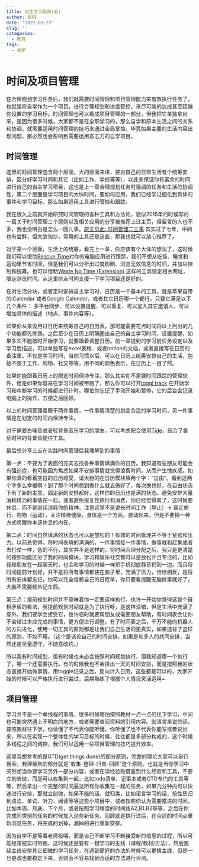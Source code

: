 ```yaml
---
title: 自主学习指南(五)
author: 宣棋
date: '2022-03-22'
slug: ''
categories:
  - 教育
tags:
  - 自学
---
```

# 时间及项目管理

在合理规划学习任务后，我们就需要时间管理和项目管理能力来有效执行任务了，也就是将自学作为一个项目，进行合理规划和进度管控，来尽可能的达成甚至超越你设置的学习目标。时间管理也可以看成项目管理的一部分，但我把它单独拿出来，是因为很多时候，大家都不是在全职学习的，那么自学和原本生活之间的关系和协调，就需要运用时间管理的技巧来通过全局掌控，毕竟如果主要的生活内容出现问题，那必然也会影响到需要运用意志力的自学项目。

## 时间管理

这里的时间管理包含两个层面，大的层面来讲，要对自己的日常生活有个统筹安排，区分好学习时间和其它（比如工作、学校等等），以此来保证你有富余的时间进行自己的自主学习项目，这也是上一章合理规划任务时强调的任务和生活的协调性，第二个层面是学习项目的大块时间，要如何应用，我们已经学过细化到具体的事件和学习目标，那么如果运用工具进行管控和跟踪。

我在很久之前就开始研究时间管理的各种工具和方法论，貌似2015年的时候写的一篇关于时间管理三个原则以及相关应用的分享被推荐上过主页，但留言的人也不多，我也没明白是怎么一回儿事。[原文见此: 时间管理二三事](https://www.douban.com/note/503440000/?_i=7795608Lsx5Xfa) 其实过了七年，中间也有尝鲜，但大浪淘沙，常用的工具还是这些，那我也就可以放心推荐了。

对于第一个层面，生活上的统筹，看完上一章，你应该有个大体的想法了，这时候我们可以借助[Rescue Time](https://www.rescuetime.com)对你的电脑应用进行跟踪，我们不想从吃饭、睡觉和运动里节省时间，但是我们可以分析出过度刷剧、浏览无效信息的时间，并加以控制和统筹。也可以借助[Waste No Time (Extension)](http://www.bumblebeesystems.com/wastenotime/) 这样的工具锁定相关网址，限定浏览时间。从这里挤点时间支援一下学习项目还是好的。

在对生活分块，或者定时安排自主学习时，日历是一个基本的工具，就是苹果自带的iCalendar 或者Google Calendar，或者其它日历哪一个都行，只要它满足以下几个条件：
多平台同步、可以设置提醒、可以重复、可以加入其它邀请人、可以增加具体的描述（地点、事件内容等）。

如果你从来没用过日历来统筹自己的日历表，那可能需要花点时间将以上列出的几个功能都先练熟。之后至少在日历上明确圈出自己的自主学习时间、设置提醒，如果多次不能按时开始学习，就要跟着调整日历。前一章提到的学习前任务设定以及学习后描述，可以单独写在excel表格、或者notion的文档，或者直接写在日历的备注里。不仅是学习时间，当你习惯以后，可以在日历上统筹安排自己的生活，包括不限于工作、购物、社交等等，用不同的颜色表示，在日历上一目了然。

如果你能跟着日历上的限定时间保持专注，那么其实你不需要时间跟踪的管理软件，但是如果你容易在学习时间被带跑了，那么你可以打开[toggl track](https://toggl.com/track/) 在开始学习和中断学习的时候都进行计时。哪怕你忘记了手动开始和暂停，它的后台会记录电脑上的操作，方便之后回顾。

以上的时间管理着眼于两件事情，一件事情清楚的划定合适的学习时间，另一件事情是在划定的时间内保持专注。

对于需要白噪音或者轻背景音乐学习的朋友，可以考虑配合使用[Tide](https://tide.fm/)，结合了番茄时钟的背景音提供工具。

最后想分享三点在实践时间管理后我理解到的事情：

第一点：不要为了表面的充实去找各种事情填满你的日历。我知道有些朋友可能会有强迫症，也可能因为焦虑如果不安排事情就觉得浪费时间，从而产生愧疚感。如果你真的看着空白的日历难受，请大胆的在日历模块填两个字：“自由”。看到这两个字多么幸福啊！到了那个时间想到做什么就去做好了，每次换也好，在自由状态下有了新的主意，固定新的安排都好，这样你的日历也是满的状态。避免安排大量消耗精力的事情在一起，或者避免报复性旅行和消费，你已经觉得累了，这时候要休息，而不是继续消耗你的精神。注意这里不是说长时间工作（静止）-> 暴走旅行、购物（运动），关注精神健康，身体是一个方面，要动起来，但是不要换一种方式唤醒你本该休息的内在。

第二点：时间自然填满的状态也可以是放松的！有效的时间管理并不等于紧张和压力。以前总觉得，将时间表填的满满的，一件事情接一件事情，做事就和赶集或者去打仗一样，急的不行，其实并不是这样的，将时间合理分配之后，我只是更清楚的按照功能区分了我的时间模块，学习和娱乐社交都可以是放松并且专注的，比如我和朋友在一起聊天时，也会和学习的时候一样把手机彻底静音扔到一边。而且将时间提前计划好，并不是将所有事情都装在脑子里，充满了压力，恰恰相反，是将所有安排都忘记，你可以完全信赖自己的日程单，你只要看提醒无脑做事就好了，大脑不需要额外记东西。

第三点：提前规划时间并不意味着你一定要这样执行。也许一开始你觉得这是个自相矛盾的看法，我提前规划时间就是为了执行呀，是这样没错，但是生活中充满了意外，我们要学会接受它，也许临时就要帮朋友或需要朋友帮助，有时间表会让你不会错过本应完成的事情，更方便进行调整。有了时间表之后，千万不能向机器人的方向进化，使用一切工具的原则都是让我们自己生活的更真实，如果违背了这样的原则，不如不用。（这个是谈论自己的时间安排，如果是和多人的共同安排，当然还是尽量遵守，不随意改约。）

所以我有时间规划，但有时候也未必会按照时间规划执行，但我知道哪一个执行了，哪一个还需要执行。有的时候我也不会排出一天的时间安排，而是按照我的状态直接开始做事情，用toggle记录之后，反向计入日历，这些都是可以的，大家开始的时候可以严格执行进行尝试，后期熟练了根据个人情况灵活运用~

## 项目管理

学习并不是一个单线程的事情，很多时候哪怕按照教材一点一点的往下学习，中间也可能突然遇上不明白的地方，或者需要查阅资料的引用内容。就语言来说的话，按照教材往下学，你读懂了不代表你能听懂，你听懂了也不代表你能写或者说出来，所以在实现一个整体性的学习目标的时候，往往都是多部分构成的，这个时候多线程之间的调控，我们可以运用一些项目管理的技巧提升效率。

这里我想参考的是GTD(get things done)的部分原则，完整的理论大家可以自行搜索。我理解到的部分就是“收集-整理-归类-回顾”这个原则。也就是当你学习中突然想当你要学习另外一部分内容，或者在读经验贴借鉴到什么经验和工具，不要立刻去做，而是可以收集到一起，比如todo清单、记事本或者GTD专门的工具等等，然后拿出一个完整的时间遍览所有你收集在一起的任务，如果几分钟内可以快速进行安排，那就立刻做，如果不能的话，就归类，比如语言学习的话，按性质归到语法、单词、听力、阅读等等这些小项目中，或者按照你认为需要推进的时间，比如本周、月底、下个月，或者按照学习程度的时间线A2,B1,B2等等，之后在你完成同类别的任务的时候加入这些新任务。回顾就是执行过后，在合适的时间点重新浏览任务，将完成的划掉，漏掉的进行重新安排。

因为自学不是等着老师投喂，而是自己不断学习不断接受新的信息的过程，所以可能经常被实时带跑，这时候还是要有一根学习的主线（课程/教材/方法），然后围绕主线安排其它细微的学习任务，在遇到更好的办法的时候可以更换主线，但是一旦更改也要稳定下来，否则会不容易找到合适的方法进行评测。